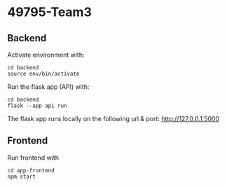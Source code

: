 # 49795-Team3

## Backend
Activate environment with: 
```
cd backend
source env/bin/activate
```
Run the flask app (API) with: 
```
cd backend
flask --app api run
```
The flask app runs locally on the following url & port: http://127.0.0.1:5000
## Frontend
Run frontend with 
```
cd app-frontend
npm start
```
